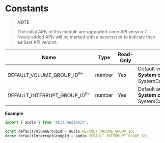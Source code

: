 # Constants

> **NOTE**
>
> The initial APIs of this module are supported since API version 7. Newly added APIs will be marked with a superscript to indicate their earliest API version.

| Name                                   | Type     | Read-Only| Description              |
| --------------------------------------- | ----------|---| ------------------ |
| DEFAULT_VOLUME_GROUP_ID<sup>9+</sup>    | number    | Yes| Default volume group ID.<br>**System capability**: SystemCapability.Multimedia.Audio.Volume      |
| DEFAULT_INTERRUPT_GROUP_ID<sup>9+</sup> | number    | Yes| Default audio interruption group ID.<br>**System capability**: SystemCapability.Multimedia.Audio.Interrupt      |

**Example**

```ts
import { audio } from '@kit.AudioKit';

const defaultVolumeGroupId = audio.DEFAULT_VOLUME_GROUP_ID;
const defaultInterruptGroupId = audio.DEFAULT_INTERRUPT_GROUP_ID;
```
